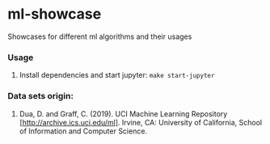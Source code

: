 # ml-showcase
Showcases for different ml algorithms and their usages


### Usage
1. Install dependencies and start jupyter: ```make start-jupyter```


### Data sets origin:
1. Dua, D. and Graff, C. (2019). UCI Machine Learning Repository [http://archive.ics.uci.edu/ml]. Irvine, CA: University of California, School of Information and Computer Science.